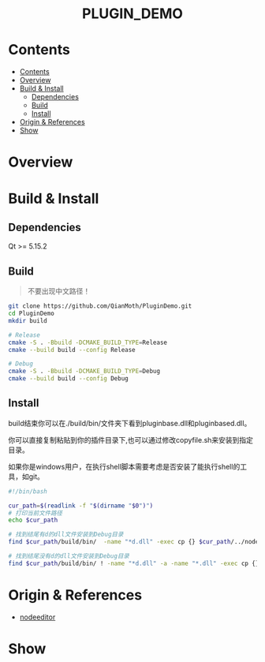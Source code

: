 <center><h1 style="text-transform:uppercase;">PLUGIN_DEMO</h1></center>

<!-- 目录 -->
# Contents
- [Contents](#contents)
- [Overview](#overview)
- [Build \& Install](#build--install)
  - [Dependencies](#dependencies)
  - [Build](#build)
  - [Install](#install)
- [Origin \& References](#origin--references)
- [Show](#show)

# Overview



# Build & Install
## Dependencies

Qt >= 5.15.2

## Build

> 不要出现中文路径！

```bash
git clone https://github.com/QianMoth/PluginDemo.git
cd PluginDemo
mkdir build

# Release
cmake -S . -Bbuild -DCMAKE_BUILD_TYPE=Release
cmake --build build --config Release

# Debug
cmake -S . -Bbuild -DCMAKE_BUILD_TYPE=Debug
cmake --build build --config Debug
```
## Install

build结束你可以在./build/bin/文件夹下看到pluginbase.dll和pluginbased.dll。

你可以直接复制粘贴到你的插件目录下,也可以通过修改copyfile.sh来安装到指定目录。

如果你是windows用户，在执行shell脚本需要考虑是否安装了能执行shell的工具，如git。

```bash
#!/bin/bash

cur_path=$(readlink -f "$(dirname "$0")")
# 打印当前文件路径
echo $cur_path

# 找到结尾有d的dll文件安装到Debug目录
find $cur_path/build/bin/  -name "*d.dll" -exec cp {} $cur_path/../nodeeditor/build/bin/Debug/nodes/ \;

# 找到结尾没有d的dll文件安装到Debug目录
find $cur_path/build/bin/ ! -name "*d.dll" -a -name "*.dll" -exec cp {} $cur_path/../nodeeditor/build/bin/Release/nodes/ \;
```

# Origin & References

- [nodeeditor](https://github.com/paceholder/nodeeditor.git)


# Show
